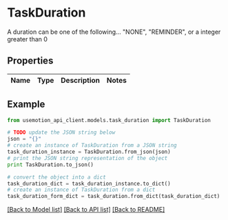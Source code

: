 # TaskDuration

A duration can be one of the following... \"NONE\", \"REMINDER\", or a integer greater than 0

## Properties

Name | Type | Description | Notes
------------ | ------------- | ------------- | -------------

## Example

```python
from usemotion_api_client.models.task_duration import TaskDuration

# TODO update the JSON string below
json = "{}"
# create an instance of TaskDuration from a JSON string
task_duration_instance = TaskDuration.from_json(json)
# print the JSON string representation of the object
print TaskDuration.to_json()

# convert the object into a dict
task_duration_dict = task_duration_instance.to_dict()
# create an instance of TaskDuration from a dict
task_duration_form_dict = task_duration.from_dict(task_duration_dict)
```
[[Back to Model list]](../README.md#documentation-for-models) [[Back to API list]](../README.md#documentation-for-api-endpoints) [[Back to README]](../README.md)



